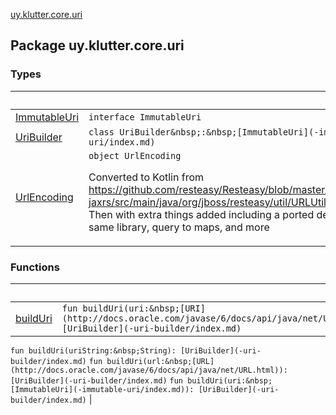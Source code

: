 [uy.klutter.core.uri](.)


## Package uy.klutter.core.uri

### Types

|&nbsp;|&nbsp;|
|---|---|
| [ImmutableUri](-immutable-uri/index.md) | `interface ImmutableUri` |
| [UriBuilder](-uri-builder/index.md) | `class UriBuilder&nbsp;:&nbsp;[ImmutableUri](-immutable-uri/index.md)` |
| [UrlEncoding](-url-encoding/index.md) | `object UrlEncoding`<p>Converted to Kotlin from https://github.com/resteasy/Resteasy/blob/master/jaxrs/resteasy-jaxrs/src/main/java/org/jboss/resteasy/util/URLUtils.java<br/>Then with extra things added including a ported decoder from same library, query to maps, and more</p> |

### Functions

|&nbsp;|&nbsp;|
|---|---|
| [buildUri](build-uri.md) | `fun buildUri(uri:&nbsp;[URI](http://docs.oracle.com/javase/6/docs/api/java/net/URI.html)): [UriBuilder](-uri-builder/index.md)`
`fun buildUri(uriString:&nbsp;String): [UriBuilder](-uri-builder/index.md)`
`fun buildUri(url:&nbsp;[URL](http://docs.oracle.com/javase/6/docs/api/java/net/URL.html)): [UriBuilder](-uri-builder/index.md)`
`fun buildUri(uri:&nbsp;[ImmutableUri](-immutable-uri/index.md)): [UriBuilder](-uri-builder/index.md)` |
